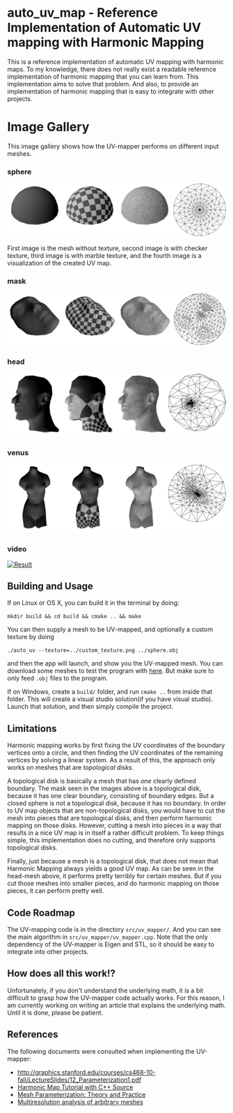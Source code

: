 # auto_uv_map - Reference Implementation of Automatic UV mapping with Harmonic Mapping

This is a reference implementation of automatic UV mapping with
harmonic maps. To my knowledge, there does not really exist a readable
reference implementation of harmonic mapping that you can learn
from. This implementation aims to solve that problem. And also, to
provide an implementation of harmonic mapping that is easy to
integrate with other projects.

# Image Gallery

This image gallery shows how the UV-mapper performs on different input
meshes.

### sphere
![](img/sphere.png)

First image is the mesh without texture, second image is with checker
texture, third image is with marble texture, and the fourth image is a
visualization of the created UV map.

### mask
![](img/mask.png)

### head
![](img/head.png)

### venus
![](img/venus.png)

### video

[![Result](http://img.youtube.com/vi/5Ob5IEohe7s/0.jpg)](https://www.youtube.com/watch?v=5Ob5IEohe7s)


## Building and Usage

If on Linux or OS X, you can build it in the terminal by doing:

```
mkdir build && cd build && cmake .. && make
```

You can then supply a mesh to be UV-mapped, and optionally a custom
texture by doing

```
./auto_uv --texture=../custom_texture.png ../sphere.obj
```

and then the app will launch, and show you the UV-mapped mesh. You can
download some meshes to test the program with
[here](https://www.ceremade.dauphine.fr/~peyre/teaching/manifold/tp4.html). But
make sure to only feed `.obj` files to the program.

If on Windows, create a `build/` folder, and run `cmake ..` from
inside that folder. This will create a visual studio solution(if you
have visual studio). Launch that solution, and then simply compile the
project.

## Limitations

Harmonic mapping works by first fixing the UV coordinates of the
boundary vertices onto a circle, and then finding the UV coordinates
of the remaining vertices by solving a linear system. As a result of
this, the approach only works on meshes that are *topological disks*.

A topological disk is basically a mesh that has *one* clearly defined
boundary. The mask seen in the images above is a topological disk,
because it has one clear boundary, consisting of boundary
edges. But a closed sphere is not a topological disk, because it
has no boundary. In order to UV map objects that are non-topological
disks, you would have to cut the mesh into pieces that are topological
disks, and then perform harmonic mapping on those disks. However,
cutting a mesh into pieces in a way that results in a nice UV map is
in itself a rather difficult problem. To keep things simple, this
implementation does no cutting, and therefore only supports
topological disks.

Finally, just because a mesh is a topological disk, that does not mean
that Harmonic Mapping always yields a good UV map. As can be seen in
the head-mesh above, it performs pretty terribly for certain
meshes. But if you cut those meshes into smaller pieces, and do
harmonic mapping on those pieces, it can perform pretty well.

## Code Roadmap

The UV-mapping code is in the directory `src/uv_mapper/`. And you can
see the main algorithm in `src/uv_mapper/uv_mapper.cpp`. Note that the
only dependency of the UV-mapper is Eigen and STL, so it should be
easy to integrate into other projects.

## How does all this work!?

Unfortunately, if you don't understand the underlying math, it is a
bit difficult to grasp how the UV-mapper code actually works. For this
reason, I am currently working on writing an article that explains the
underlying math. Until it is done, please be patient.

## References

The following documents were consulted when implementing the
UV-mapper:

- http://graphics.stanford.edu/courses/cs468-10-fall/LectureSlides/12_Parameterization1.pdf
- [Harmonic Map Tutorial with C++ Source](http://www3.cs.stonybrook.edu/~gu/tutorial/HarmonicMap.html)
- [Mesh Parameterization: Theory and Practice](http://alice.loria.fr/publications/papers/2007/SigCourseParam/param-course.pdf)
- [Multiresolution analysis of arbitrary meshes](hhoppe.com/mra.pdf)
